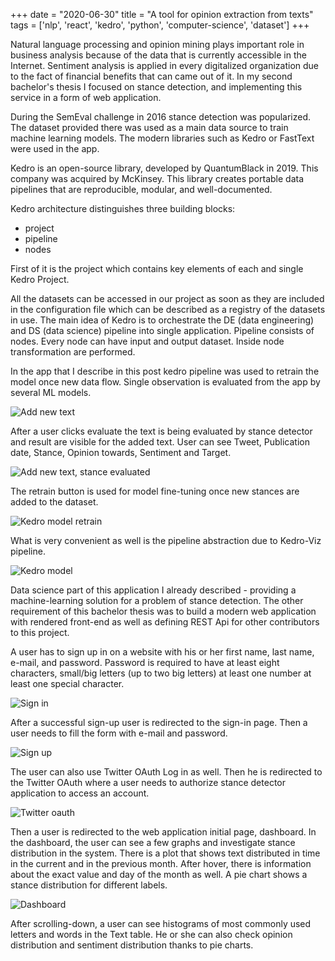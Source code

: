 +++
date = "2020-06-30"
title = "A tool for opinion extraction from texts"
tags = ['nlp', 'react', 'kedro', 'python', 'computer-science', 'dataset']
+++

Natural language processing and opinion mining plays important role in business
analysis because of the data that is currently accessible in the Internet. Sentiment
analysis is applied in every digitalized organization due to the fact of financial
benefits that can came out of it. In my second bachelor's thesis I focused 
on stance detection, and implementing this service in a form of web application.

During the SemEval challenge in 2016 stance detection was popularized. The dataset provided there was used as a main data source to train machine learning models. The modern libraries such as Kedro or FastText were used in the app.

Kedro is an open-source library, developed by QuantumBlack in 2019. This company was acquired by McKinsey. This library creates portable data pipelines that are reproducible, modular, and well-documented.

Kedro architecture distinguishes three building blocks:
- project
- pipeline
- nodes

First of it is the project which contains key elements of each and single Kedro Project.

All the datasets can be accessed in our project as soon as they are included in the configuration file which can be described as a registry of the datasets in use. The main idea of Kedro is to orchestrate the DE (data engineering) and DS (data science) pipeline into single application. Pipeline consists of nodes. Every node can have input and output dataset. Inside node transformation are performed. 

In the app that I describe in this post kedro pipeline was used to retrain the model once new data flow. 
Single observation is evaluated from the app by several ML models. 

![Add new text](/img/blog/stance-tagger-kedro/add-new-text.png)

After a user clicks evaluate the text is being evaluated by stance detector and result
are visible for the added text. User can see Tweet, Publication date, Stance, Opinion
towards, Sentiment and Target.

![Add new text, stance evaluated](/img/blog/stance-tagger-kedro/add-new-text-evaluated.png)

The retrain button is used for model fine-tuning once new stances are added to the dataset. 

![Kedro model retrain](/img/blog/stance-tagger-kedro/retrain-kedro.png)

What is very convenient as well is the pipeline abstraction due to Kedro-Viz pipeline.

![Kedro model](/img/blog/stance-tagger-kedro/model.png)

Data science part of this application I already described - providing a machine-learning solution for a problem of stance detection. 
The other requirement of this bachelor thesis was to  build a modern web application with
rendered front-end as well as defining REST Api for other contributors to this project.

A user has to sign up in on a website with his or her first name, last name, e-mail,
and password. Password is required to have at least eight characters, small/big letters (up
to two big letters) at least one number at least one special character.

![Sign in](/img/blog/stance-tagger-kedro/sign-in.png)

After a successful sign-up user is redirected to the sign-in page. Then a user needs to
fill the form with e-mail and password.

![Sign up](/img/blog/stance-tagger-kedro/sign-up.png)

The user can also use Twitter OAuth Log in as well. Then he is redirected to the
Twitter OAuth where a user needs to authorize stance detector application to access an
account.

![Twitter oauth](/img/blog/stance-tagger-kedro/twitter-oauth.png)

Then a user is redirected to the web application initial page, dashboard. In the
dashboard, the user can see a few graphs and investigate stance distribution in the system.
There is a plot that shows text distributed in time in the current and in the previous
month. After hover, there is information about the exact value and day of the month as
well. A pie chart shows a stance distribution for different labels.

![Dashboard](/img/blog/stance-tagger-kedro/dashboard.png)

After scrolling-down, a user can see histograms of most commonly used letters and
words in the Text table. He or she can also check opinion distribution and sentiment
distribution thanks to pie charts.
